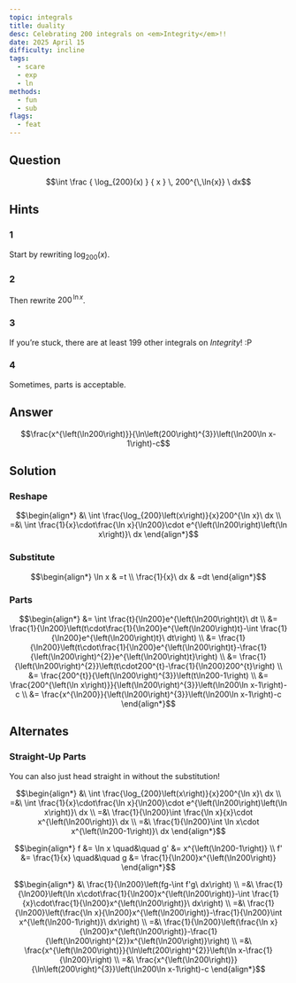 ```yaml
---
topic: integrals
title: duality
desc: Celebrating 200 integrals on <em>Integrity</em>!!
date: 2025 April 15
difficulty: incline
tags:
  - scare
  - exp
  - ln
methods:
  - fun
  - sub
flags:
  - feat
---
```



## Question
```math
\int
  \frac
    { \log_{200}(x) }
    { x }
  \, 200^{\,\ln{x}}
\ dx
```


## Hints

### 1
Start by rewriting $\log_{200}(x)$.

### 2
Then rewrite $200^{\,\ln{x}}$.

### 3
If you’re stuck, there are at least 199 other integrals on <em>Integrity</em>! :P

### 4
Sometimes, parts is acceptable.


## Answer
```math
\frac{x^{\left(\ln200\right)}}{\ln\left(200\right)^{3}}\left(\ln200\ln x-1\right)-c
```


## Solution

### Reshape
```math
\begin{align*}
  &\ \int \frac{\log_{200}\left(x\right)}{x}200^{\ln x}\ dx
  \\ =&\ \int \frac{1}{x}\cdot\frac{\ln x}{\ln200}\cdot e^{\left(\ln200\right)\left(\ln x\right)}\ dx
\end{align*}
```

### Substitute
```math
\begin{align*}
  \ln x & =t
  \\ \frac{1}{x}\ dx & =dt
\end{align*}
```

### Parts
```math
\begin{align*}
  &= \int \frac{t}{\ln200}e^{\left(\ln200\right)t}\ dt
  \\ &= \frac{1}{\ln200}\left(t\cdot\frac{1}{\ln200}e^{\left(\ln200\right)t}-\int \frac{1}{\ln200}e^{\left(\ln200\right)t}\ dt\right)
  \\ &= \frac{1}{\ln200}\left(t\cdot\frac{1}{\ln200}e^{\left(\ln200\right)t}-\frac{1}{\left(\ln200\right)^{2}}e^{\left(\ln200\right)t}\right)
  \\ &= \frac{1}{\left(\ln200\right)^{2}}\left(t\cdot200^{t}-\frac{1}{\ln200}200^{t}\right)
  \\ &= \frac{200^{t}}{\left(\ln200\right)^{3}}\left(t\ln200-1\right)
  \\ &= \frac{200^{\left(\ln x\right)}}{\left(\ln200\right)^{3}}\left(\ln200\ln x-1\right)-c
  \\ &= \frac{x^{\ln200}}{\left(\ln200\right)^{3}}\left(\ln200\ln x-1\right)-c
\end{align*}
```


## Alternates

### Straight-Up Parts
You can also just head straight in without the substitution!

```math
\begin{align*}
  &\ \int \frac{\log_{200}\left(x\right)}{x}200^{\ln x}\ dx
  \\ =&\ \int \frac{1}{x}\cdot\frac{\ln x}{\ln200}\cdot e^{\left(\ln200\right)\left(\ln x\right)}\ dx
  \\ =&\ \frac{1}{\ln200}\int \frac{\ln x}{x}\cdot x^{\left(\ln200\right)}\ dx
  \\ =&\ \frac{1}{\ln200}\int \ln x\cdot x^{\left(\ln200-1\right)}\ dx
\end{align*}
```

```math
\begin{align*}
      f &= \ln x \quad&\quad g' &= x^{\left(\ln200-1\right)}
  \\ f' &= \frac{1}{x} \quad&\quad g &= \frac{1}{\ln200}x^{\left(\ln200\right)}
\end{align*}
```

```math
\begin{align*}
  &\ \frac{1}{\ln200}\left(fg-\int f'g\ dx\right)
  \\ =&\ \frac{1}{\ln200}\left(\ln x\cdot\frac{1}{\ln200}x^{\left(\ln200\right)}-\int \frac{1}{x}\cdot\frac{1}{\ln200}x^{\left(\ln200\right)}\ dx\right)
  \\ =&\ \frac{1}{\ln200}\left(\frac{\ln x}{\ln200}x^{\left(\ln200\right)}-\frac{1}{\ln200}\int x^{\left(\ln200-1\right)}\ dx\right)
  \\ =&\ \frac{1}{\ln200}\left(\frac{\ln x}{\ln200}x^{\left(\ln200\right)}-\frac{1}{\left(\ln200\right)^{2}}x^{\left(\ln200\right)}\right)
  \\ =&\ \frac{x^{\left(\ln200\right)}}{\ln\left(200\right)^{2}}\left(\ln x-\frac{1}{\ln200}\right)
  \\ =&\ \frac{x^{\left(\ln200\right)}}{\ln\left(200\right)^{3}}\left(\ln200\ln x-1\right)-c
\end{align*}
```
